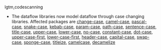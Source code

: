 lgtm,codescanning
* The dataflow libraries now model dataflow through case changing libraries.
  Affected packages are
    [change-case](https://www.npmjs.com/package/change-case),
    [camel-case](https://www.npmjs.com/package/camel-case),
    [pascal-case](https://www.npmjs.com/package/pascal-case),
    [snake-case](https://www.npmjs.com/package/snake-case),
    [kebab-case](https://www.npmjs.com/package/kebab-case),
    [param-case](https://www.npmjs.com/package/param-case),
    [path-case](https://www.npmjs.com/package/path-case),
    [sentence-case](https://www.npmjs.com/package/sentence-case),
    [title-case](https://www.npmjs.com/package/title-case),
    [upper-case](https://www.npmjs.com/package/upper-case),
    [lower-case](https://www.npmjs.com/package/lower-case),
    [no-case](https://www.npmjs.com/package/no-case),
    [constant-case](https://www.npmjs.com/package/constant-case),
    [dot-case](https://www.npmjs.com/package/dot-case),
    [upper-case-first](https://www.npmjs.com/package/upper-case-first),
    [lower-case-first](https://www.npmjs.com/package/lower-case-first),
    [header-case](https://www.npmjs.com/package/header-case),
    [capital-case](https://www.npmjs.com/package/capital-case),
    [swap-case](https://www.npmjs.com/package/swap-case),
    [sponge-case](https://www.npmjs.com/package/sponge-case),
    [titleize](https://www.npmjs.com/package/titleize),
    [camelcase](https://www.npmjs.com/package/camelcase),
    [decamelize](https://www.npmjs.com/package/decamelize)

